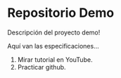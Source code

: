 # Repositorio Demo

Descripción del proyecto demo!

Aquí van las especificaciones...

1. Mirar tutorial en YouTube.
2. Practicar github.